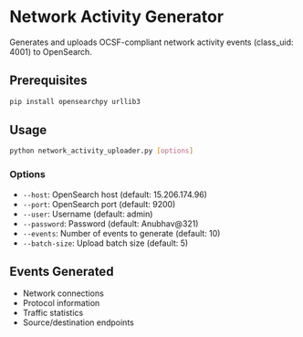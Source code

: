 # Network Activity Generator

Generates and uploads OCSF-compliant network activity events (class_uid: 4001) to OpenSearch.

## Prerequisites

```bash
pip install opensearchpy urllib3
```

## Usage

```bash
python network_activity_uploader.py [options]
```

### Options
- `--host`: OpenSearch host (default: 15.206.174.96)
- `--port`: OpenSearch port (default: 9200)
- `--user`: Username (default: admin)
- `--password`: Password (default: Anubhav@321)
- `--events`: Number of events to generate (default: 10)
- `--batch-size`: Upload batch size (default: 5)

## Events Generated
- Network connections
- Protocol information
- Traffic statistics
- Source/destination endpoints